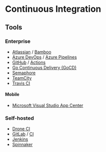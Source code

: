 # Continuous Integration

<!--
https://linkedin.com/learning/continuous-integration-tools/building-your-ci-cd-pipeline
-->

## Tools

### Enterprise

- [Atlassian](/atlassian/README.md) / [Bamboo](/atlassian/atlassian-bamboo.md)
- [Azure DevOps](/azure/services/azure-devops/README.md) / [Azure Pipelines](/azure/services/azure-devops/azure-pipelines/README.md)
- [GitHub](/github/README.md) / [Actions](/github/actions/README.md)
- [Go Continuous Delivery (GoCD)](/gocd.md)
- [Semaphore](https://semaphoreci.com/)
- [TeamCity](https://jetbrains.com/teamcity/)
- [Travis CI](https://travis-ci.com/)

#### Mobile

- [Microsoft Visual Studio App Center](/microsoft/visual-studio/appcenter.md)

### Self-hosted

- [Drone CI](/drone-ci.md)
- [GitLab](/gitlab/README.md) / [CI](/gitlab/gitlab-ci.md)
- [Jenkins](/jenkins/README.md)
- [Spinnaker](/spinnaker.md)

<!--
- [AWS CodeDeploy](/aws/services/aws-codedeploy.md)
- [AWS CodePipeline](/aws/services/aws-codepipeline.md)
- [Buddy](/buddy.md)
- [Deployer (PHP)](/deployer.md)
- [Shippable (now JFrog Pipelines)](https://shippable.com)
- [Walle (Chinese)](http://walle-web.io)
-->
